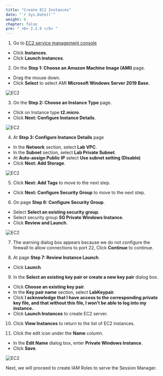 ```yaml
---
title: "Create EC2 Instances"
date: "`r Sys.Date()`"
weight: 6
chapter: false
pre: " <b> 2.2.6 </b> "
---
```


1. Go to [EC2 service management console](https://console.aws.amazon.com/ec2/v2/home)

- Click **Instances**.
- Click **Launch instances**.

2. On the **Step 1: Choose an Amazon Machine Image (AMI)** page.

- Drag the mouse down.
- Click **Select** to select AMI **Microsoft Windows Server 2019 Base**.

![EC2](/images/2.prerequisite/034-createec2.png)

3. On the **Step 2: Choose an Instance Type** page.

- Click on Instance type **t2.micro**.
- Click **Next: Configure Instance Details**.

![EC2](/images/2.prerequisite/029-createec2.png)

4. At **Step 3: Configure Instance Details** page

- In the **Network** section, select **Lab VPC**.
- In the **Subnet** section, select **Lab Private Subnet**.
- At **Auto-assign Public IP** select **Use subnet setting (Disable)**
- Click **Next: Add Storage**.

![EC2](/images/2.prerequisite/035-createec2.png)

5. Click **Next: Add Tags** to move to the next step.

- Click **Next: Configure Security Group** to move to the next step.

6. On page **Step 6: Configure Security Group**.

- Select **Select an existing security group**.
- Select security group **SG Private Windows Instance**.
- Click **Review and Launch**.

![EC2](/images/2.prerequisite/036-createec2.png)

7. The warning dialog box appears because we do not configure the firewall to allow connections to port 22, Click **Continue** to continue.

8. At page **Step 7: Review Instance Launch**.

- Click **Launch**.

9. In the **Select an existing key pair or create a new key pair** dialog box.

- Click **Choose an existing key pair**.
- In the **Key pair name** section, select **LabKeypair**.
- Click **I acknowledge that I have access to the corresponding private key file, and that without this file, I won't be able to log into my instance.**.
- Click **Launch Instances** to create EC2 server.

10. Click **View Instances** to return to the list of EC2 instances.

11. Click the edit icon under the **Name** column.

- In the **Edit Name** dialog box, enter **Private Windows Instance**.
- Click **Save**.

![EC2](/images/2.prerequisite/033-createec2.png)

Next, we will proceed to create IAM Roles to serve the Session Manager.
